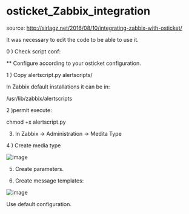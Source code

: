 # osticket_Zabbix_integration

source: http://sirlagz.net/2016/08/10/integrating-zabbix-with-osticket/

It was necessary to edit the code to be able to use it.

0 ) Check script conf: 

<!---
data = {
"name":"Zabbix",
"email":"zabbix@<YOURDOMAIN>",
"phone":"111111111111",
"subject":args.summary,
"message":args.detail,
"topicId":"Zabbix",
"empresa":"Zabbix"
}
--->

** Configure according to your osticket configuration.


1 ) Copy alertscript.py   alertscripts/

In Zabbix default installations it can be in:

/usr/lib/zabbix/alertscripts

2 )permit execute: 

chmod +x alertscript.py


3) In Zabbix -> Administration -> Medita Type

4 ) Create media type

![image](https://user-images.githubusercontent.com/10785756/115292606-9677d200-a12c-11eb-90d2-fc2b4fcdce01.png)

5) Create parameters. 

6) Create message templates:

![image](https://user-images.githubusercontent.com/10785756/115292732-bc04db80-a12c-11eb-8400-3b9371d59f01.png)

Use default configuration. 
